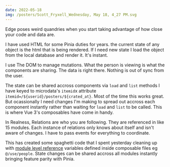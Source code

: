 ```yaml
---
date: 2022-05-18
img: /posters/Scott_Fryxell_Wednesday, May 18, 4_27 PM.svg
---
```


Edge poses weird quandries when you start taking advantage of how close your code and data are.

I have used HTML for some Pinia duties for years. the current state of any object is the html that is being rendered. If I need new state I load the object from the local database and render it. It's instant.

I use The DOM to manage mutations. What the person is viewing is what the components are sharing. The data is right there. Nothing is out of sync from the user.

The state can be shared accross components via `load` and `list` methods I have keyed to microdata's `itemid`x attribute `itemid=/${userid}/posters/${crated_at}`. Most of the time this works great. But ocassionally I need changes I'm making to spread out accross each component instantly rather than waiting for `load` and `list` to be called. This is where Vue 3's composables have come in handy.

In Realness, Relations are who you are following. They are referenced in like 15 modules. Each instance of relations only knows about itself and isn't aware of changes. I have to pass events for everything to coordinate.

This has created some spaghetti code that I spent yesterday cleaning up with [module level reference](https://vueschool.io/articles/vuejs-tutorials/home-rolled-store-with-the-vue-js-composition-api/) variables defined inside composable files eg `@/use/people`. State changes can be shared accross all modules instantly bringing feature parity with Pinia.
